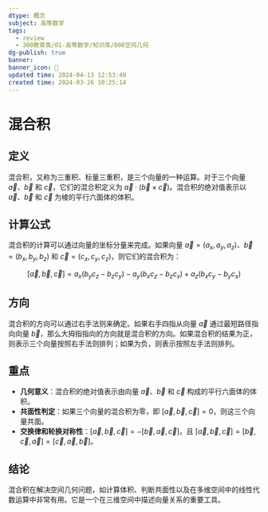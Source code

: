 ```yaml
---
dtype: 概念
subject: 高等数学
tags:
  - review
  - 300教育类/01-高等数学/知识库/008空间几何
dg-publish: true
banner: 
banner_icon: 🧠
updated time: 2024-04-13 12:53:49
created time: 2024-03-26 10:25:14
---
```

# 混合积

## 定义
混合积，又称为三重积、标量三重积，是三个向量的一种运算。对于三个向量 $\vec{a}$、$\vec{b}$ 和 $\vec{c}$，它们的混合积定义为 $\vec{a} \cdot (\vec{b} \times \vec{c})$。混合积的绝对值表示以 $\vec{a}$、$\vec{b}$ 和 $\vec{c}$ 为棱的平行六面体的体积。

## 计算公式
混合积的计算可以通过向量的坐标分量来完成。如果向量 $\vec{a} = (a_x, a_y, a_z)$、$\vec{b} = (b_x, b_y, b_z)$ 和 $\vec{c} = (c_x, c_y, c_z)$，则它们的混合积为：

$$[\vec{a}, \vec{b}, \vec{c}] = a_x (b_y c_z - b_z c_y) - a_y (b_x c_z - b_z c_x) + a_z (b_x c_y - b_y c_x)$$

## 方向
混合积的方向可以通过右手法则来确定。如果右手四指从向量 $\vec{a}$ 通过最短路径指向向量 $\vec{b}$，那么大拇指指向的方向就是混合积的方向。如果混合积的结果为正，则表示三个向量按照右手法则排列；如果为负，则表示按照左手法则排列。

## 重点
- **几何意义**：混合积的绝对值表示由向量 $\vec{a}$、$\vec{b}$ 和 $\vec{c}$ 构成的平行六面体的体积。
- **共面性判定**：如果三个向量的混合积为零，即 $[\vec{a}, \vec{b}, \vec{c}] = 0$，则这三个向量共面。
- **交换律和轮换对称性**：$[\vec{a}, \vec{b}, \vec{c}] = -[\vec{b}, \vec{a}, \vec{c}]$，且 $[\vec{a}, \vec{b}, \vec{c}] = [\vec{b}, \vec{c}, \vec{a}] = [\vec{c}, \vec{a}, \vec{b}]$。

## 结论
混合积在解决空间几何问题，如计算体积、判断共面性以及在多维空间中的线性代数运算中非常有用。它是一个在三维空间中描述向量关系的重要工具。


